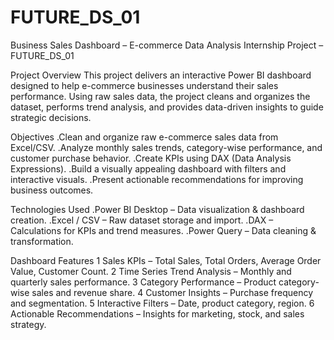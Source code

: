 # FUTURE_DS_01
Business Sales Dashboard – E-commerce Data Analysis
Internship Project – FUTURE_DS_01

Project Overview
This project delivers an interactive Power BI dashboard designed to help e-commerce businesses 
understand their sales performance. Using raw sales data, the project cleans and organizes the dataset,
performs trend analysis, and provides data-driven insights to guide strategic decisions.

 Objectives
.Clean and organize raw e-commerce sales data from Excel/CSV.
.Analyze monthly sales trends, category-wise performance, and customer purchase behavior.
.Create KPIs using DAX (Data Analysis Expressions).
.Build a visually appealing dashboard with filters and interactive visuals.
.Present actionable recommendations for improving business outcomes.

Technologies Used
.Power BI Desktop – Data visualization & dashboard creation.
.Excel / CSV – Raw dataset storage and import.
.DAX – Calculations for KPIs and trend measures.
.Power Query – Data cleaning & transformation.

Dashboard Features
1 Sales KPIs – Total Sales, Total Orders, Average Order Value, Customer Count.
2 Time Series Trend Analysis – Monthly and quarterly sales performance.
3 Category Performance – Product category-wise sales and revenue share.
4 Customer Insights – Purchase frequency and segmentation.
5 Interactive Filters – Date, product category, region.
6 Actionable Recommendations – Insights for marketing, stock, and sales strategy.






